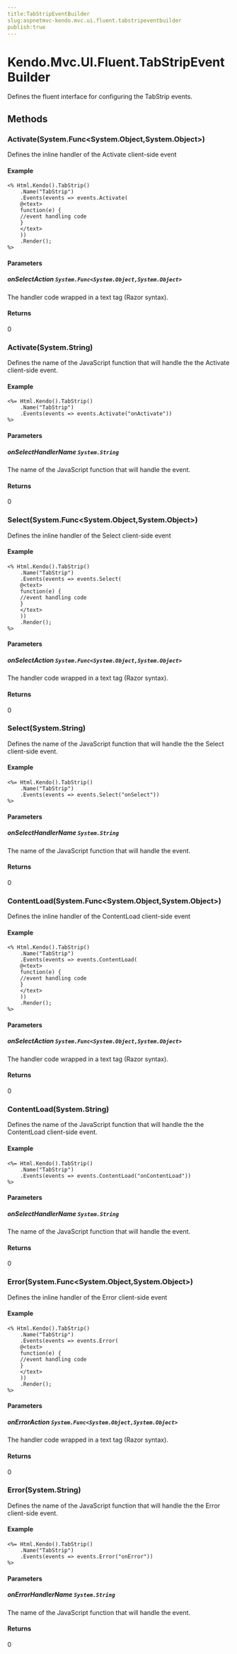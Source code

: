 ```yaml
---
title:TabStripEventBuilder
slug:aspnetmvc-kendo.mvc.ui.fluent.tabstripeventbuilder
publish:true
---
```


# Kendo.Mvc.UI.Fluent.TabStripEventBuilder
Defines the fluent interface for configuring the TabStrip events.



## Methods

### Activate(System.Func\<System.Object,System.Object\>)
Defines the inline handler of the Activate client-side event

#### Example

    <% Html.Kendo().TabStrip()
        .Name("TabStrip")
        .Events(events => events.Activate(
        @<text>
        function(e) {
        //event handling code
        }
        </text>
        ))
        .Render();
    %>
        


#### Parameters

##### onSelectAction `System.Func<System.Object,System.Object>`
The handler code wrapped in a text tag (Razor syntax).



#### Returns
0


### Activate(System.String)
Defines the name of the JavaScript function that will handle the the Activate client-side event.

#### Example

    <%= Html.Kendo().TabStrip()
        .Name("TabStrip")
        .Events(events => events.Activate("onActivate"))
    %>
        


#### Parameters

##### onSelectHandlerName `System.String`
The name of the JavaScript function that will handle the event.



#### Returns
0


### Select(System.Func\<System.Object,System.Object\>)
Defines the inline handler of the Select client-side event

#### Example

    <% Html.Kendo().TabStrip()
        .Name("TabStrip")
        .Events(events => events.Select(
        @<text>
        function(e) {
        //event handling code
        }
        </text>
        ))
        .Render();
    %>
        


#### Parameters

##### onSelectAction `System.Func<System.Object,System.Object>`
The handler code wrapped in a text tag (Razor syntax).



#### Returns
0


### Select(System.String)
Defines the name of the JavaScript function that will handle the the Select client-side event.

#### Example

    <%= Html.Kendo().TabStrip()
        .Name("TabStrip")
        .Events(events => events.Select("onSelect"))
    %>
        


#### Parameters

##### onSelectHandlerName `System.String`
The name of the JavaScript function that will handle the event.



#### Returns
0


### ContentLoad(System.Func\<System.Object,System.Object\>)
Defines the inline handler of the ContentLoad client-side event

#### Example

    <% Html.Kendo().TabStrip()
        .Name("TabStrip")
        .Events(events => events.ContentLoad(
        @<text>
        function(e) {
        //event handling code
        }
        </text>
        ))
        .Render();
    %>
        


#### Parameters

##### onSelectAction `System.Func<System.Object,System.Object>`
The handler code wrapped in a text tag (Razor syntax).



#### Returns
0


### ContentLoad(System.String)
Defines the name of the JavaScript function that will handle the the ContentLoad client-side event.

#### Example

    <%= Html.Kendo().TabStrip()
        .Name("TabStrip")
        .Events(events => events.ContentLoad("onContentLoad"))
    %>
        


#### Parameters

##### onSelectHandlerName `System.String`
The name of the JavaScript function that will handle the event.



#### Returns
0


### Error(System.Func\<System.Object,System.Object\>)
Defines the inline handler of the Error client-side event

#### Example

    <% Html.Kendo().TabStrip()
        .Name("TabStrip")
        .Events(events => events.Error(
        @<text>
        function(e) {
        //event handling code
        }
        </text>
        ))
        .Render();
    %>
        


#### Parameters

##### onErrorAction `System.Func<System.Object,System.Object>`
The handler code wrapped in a text tag (Razor syntax).



#### Returns
0


### Error(System.String)
Defines the name of the JavaScript function that will handle the the Error client-side event.

#### Example

    <%= Html.Kendo().TabStrip()
        .Name("TabStrip")
        .Events(events => events.Error("onError"))
    %>
        


#### Parameters

##### onErrorHandlerName `System.String`
The name of the JavaScript function that will handle the event.



#### Returns
0



